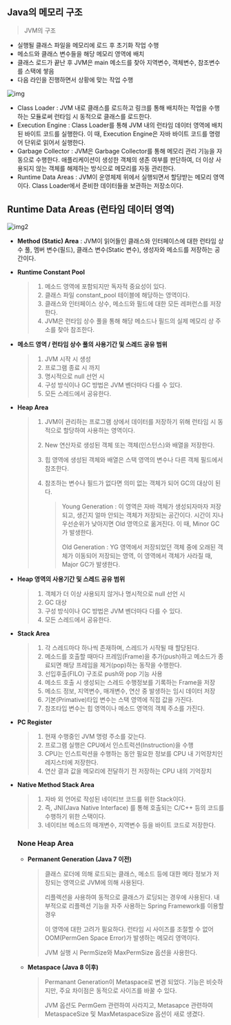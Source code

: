 ## Java의 메모리 구조

>JVM의 구조

- 실행될 클래스 파일을 메모리에 로드 후 초기화 작업 수행 
- 메소드와 클래스 변수들을 해당 메모리 영역에 배치
- 클래스 로드가 끝난 후 JVM은 main 메소드를 찾아 지역변수, 객체변수, 참조변수를 스택에 쌓음
- 다음 라인을 진행하면서 상황에 맞는 작업 수행 

![img](https://user-images.githubusercontent.com/26629530/152686460-78a584c6-ae96-481c-819a-280aa9b54f26.png)

- Class Loader : JVM 내로 클래스를 로드하고 링크를 통해 배치하는 작업을 수행하는 모듈로써 런타임 시 동적으로 클래스를 로드한다. 
- Execution Engine : Class Loader를 통해 JVM 내의 런타임 데이터 영역에 배치된 바이트 코드를 실행한다. 이 때, Execution Engine은 자바 바이트 코드를 명령어 단위로 읽어서 실행한다. 
- Garbage Collector : JVM은 Garbage Collector를 통해 메모리 관리 기능을 자동으로 수행한다. 애플리케이션이 생성한 객체의 생존 여부를 판단하여, 더 이상 사용되지 않는 객체를 해제하는 방식으로 메모리를 자동 관리한다. 
- Runtime Data Areas : JVM이 운영체제 위에서 실행되면서 할당받는 메모리 영역이다. Class Loader에서 준비한 데이터들을 보관하는 저장소이다. 



## Runtime Data Areas (런타임 데이터 영역)

![img2](https://user-images.githubusercontent.com/26629530/152686823-fc84c8b0-f9f1-41bd-b0a9-f9ce90445c2d.png)



- **Method (Static) Area** : JVM이 읽어들인 클래스와 인터페이스에 대한 런타임 상수 풀, 멤버 변수(필드), 클래스 변수(Static 변수), 생성자와 메소드를 저장하는 공간이다. 

- **Runtime Constant Pool** 

  > 1. 메소드 영역에 포함되지만 독자적 중요성이 있다.
  > 2. 클래스 파일 constant_pool 테이블에 해당하는 영역이다.
  > 3. 클래스와 인터페이스 상수, 메소드와 필드에 대한 모든 레퍼런스를 저장한다.
  > 4. JVM은 런타임 상수 풀을 통해 해당 메소드나 필드의 실제 메모리 상 주소를 찾아 참조한다. 

- **메소드 영역 / 런타임 상수 풀의 사용기간 및 스레드 공유 범위**

  > 1. JVM 시작 시 생성
  > 2. 프로그램 종료 시 까지
  > 3. 명시적으로 null 선언 시 
  > 4. 구성 방식이나 GC 방법은 JVM  벤더마다 다를 수 있다.
  > 5. 모든 스레드에서 공유한다. 

- **Heap Area**

  > 1. JVM이 관리하는 프로그램 상에서 데이터를 저장하기 위해 런타임 시 동적으로 할당하여 사용하는 영역이다.
  >
  > 2. New 연산자로 생성된 객체 또는 객체(인스턴스)와 배열을 저장한다.
  >
  > 3. 힙 영역에 생성된 객체와 배열은 스택 영역의 변수나 다른 객체 필드에서 참조한다.
  >
  > 4. 참조하는 변수나 필드가 없다면 의미 없는 객체가 되어 GC의 대상이 된다.
  >
  >    > Young Generation : 이 영역은 자바 객체가 생성되자마자 저장되고, 생긴지 얼마 안되는 객체가 저장되는 공간이다. 시간이 지나 우선순위가 낮아지면 Old 영역으로 옮겨진다. 이 때, Minor GC가 발생한다. 
  >    >
  >    > Old Generation : YG 영역에서 저장되었던 객체 중에 오래된 객체가 이동되어 저장되는 영역, 이 영역에서 객체가 사라질 때, Major GC가 발생한다.

- **Heap 영역의 사용기간 및 스레드 공유 범위**

  > 1. 객체가 더 이상 사용되지 않거나 명시적으로 null 선언 시
  > 2. GC 대상
  > 3. 구성 방식이나 GC 방법은 JVM 벤더마다 다를 수 있다.
  > 4. 모든 스레드에서 공유한다.

- **Stack Area** 

  > 1. 각 스레드마다 하나씩 존재하며, 스레드가 시작될 때 할당된다. 
  > 2. 메소드를 호출할 때마다 프레임(Frame)을 추가(push)하고 메소드가 종료되면 해당 프레임을 제거(pop)하는 동작을 수행한다.
  > 3. 선입후출(FILO) 구조로 push와 pop 기능 사용
  > 4. 메소드 호출 시 생성되는 스레드 수행정보를 기록하는 Frame을 저장 
  > 5. 메소드 정보, 지역변수, 매개변수, 연산 중 발생하는 임시 데이터 저장 
  > 6. 기본(Primative)타입 변수는 스택 영역에 직접 값을 가진다.
  > 7. 참조타입 변수는 힙 영역이나 메소드 영역의 객체 주소를 가진다. 

- **PC Register**

  > 1. 현재 수행중인 JVM 명령 주소를 갖는다. 
  > 2. 프로그램 실행은 CPU에서 인스트럭션(Instruction)을 수행 
  > 3. CPU는 인스트럭션을 수행하는 동안 필요한 정보를 CPU 내 기억장치인 레지스터에 저장한다.
  > 4. 연산 결과 값을 메모리에 전달하기 전 저장하는 CPU 내의 기억장치 

- **Native Method Stack Area**

  > 1. 자바 외 언어로 작성된 네이티브 코드를 위한 Stack이다.
  > 2. 즉, JNI(Java Native Interface) 를 통해 호출되는 C/C++ 등의 코드를 수행하기 위한 스택이다.
  > 3. 네이티브 메소드의 매개변수, 지역변수 등을 바이트 코드로 저장한다.

  

  ### None Heap Area

  - **Permanent Generation (Java 7 이전)** 

    > 클래스 로더에 의해 로드되는 클래스, 메소드 등에 대한 메타 정보가 저장되는 영역으로 JVM에 의해 사용된다. 
    >
    > 리플렉션을 사용하여 동적으로 클래스가 로딩되는 경우에 사용된다. 내부적으로 리플렉션 기능을 자주 사용하는 Spring Framework를 이용할 경우
    >
    > 이 영역에 대한 고려가 필요하다. 런타임 시 사이즈를 조절할 수 없어 OOM(PermGen Space Error)가 발생하는 메모리 영역이다.
    >
    > JVM 실행 시 PermSize와 MaxPermSize 옵션을 사용한다.

  - **Metaspace (Java 8 이후)**

    > Permanant Generation이 Metaspace로 변경 되었다. 기능은 비슷하지만, 주요 차이점은 동적으로 사이즈를 바꿀 수 있다. 
    >
    > JVM 옵션도 PermGem 관련하여 사라지고, Metasapce 관련하여 MetaspaceSize 및 MaxMetaspaceSize 옵션이 새로 생겼다. 

  
